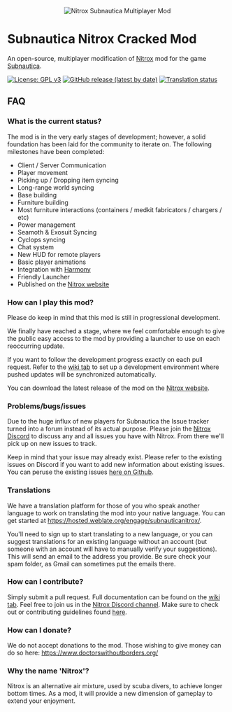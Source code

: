 <p align="center">
    <img src="https://i.imgur.com/ofnNX5z.gif" alt="Nitrox Subnautica Multiplayer Mod" />
</p>

# Subnautica Nitrox Cracked Mod
An open-source, multiplayer modification of <a href="https://nitrox.rux.gg">Nitrox</a> mod for the game  <a href="https://unknownworlds.com/subnautica/">Subnautica</a>.

[![License: GPL v3](https://img.shields.io/badge/License-GPLv3-blue.svg)](https://www.gnu.org/licenses/gpl-3.0)
[![GitHub release (latest by date)](https://img.shields.io/github/v/release/Papela/Nitrox-Cracked-Mod)](https://github.com/SubnauticaNitrox/Nitrox/releases)
[![Translation status](https://hosted.weblate.org/widgets/subnauticanitrox/-/svg-badge.svg)](https://hosted.weblate.org/engage/subnauticanitrox/)

## FAQ

### What is the current status?
The mod is in the very early stages of development; however, a solid foundation has been laid for the community to iterate on.
The following milestones have been completed:

* Client / Server Communication
* Player movement
* Picking up / Dropping item syncing
* Long-range world syncing
* Base building
* Furniture building
* Most furniture interactions (containers / medkit fabricators / chargers / etc)
* Power management
* Seamoth & Exosuit Syncing
* Cyclops syncing
* Chat system
* New HUD for remote players
* Basic player animations
* Integration with <a href="https://github.com/pardeike/Harmony">Harmony</a>
* Friendly Launcher
* Published on the <a href="https://nitrox.rux.gg">Nitrox website</a>

### How can I play this mod?
Please do keep in mind that this mod is still in progressional development. 

We finally have reached a stage, where we feel comfortable enough to give the public easy access to the mod by providing a launcher to use on each reoccurring update.

If you want to follow the development progress exactly on each pull request. Refer to the <a href="https://github.com/SubnauticaNitrox/Nitrox/wiki">wiki tab</a> to set up a development environment where pushed updates will be synchronized automatically.

You can download the latest release of the mod on the <a href="https://nitrox.rux.gg">Nitrox website</a>.

### Problems/bugs/issues
Due to the huge influx of new players for Subnautica the Issue tracker turned into a forum instead of its actual purpose. Please join the <a href="https://discord.gg/E8B4X9s">Nitrox Discord</a> to discuss any and all issues you have with Nitrox. From there we'll pick up on new issues to track.

Keep in mind that your issue may already exist. Please refer to the existing issues on Discord if you want to add new information about existing issues. You can peruse the existing issues <a href="https://github.com/SubnauticaNitrox/Nitrox/issues">here on Github</a>.

### Translations
We have a translation platform for those of you who speak another language to work on translating the mod into your native language. You can get started at https://hosted.weblate.org/engage/subnauticanitrox/.

You'll need to sign up to start translating to a new language, or you can suggest translations for an existing language without an account (but someone with an account will have to manually verify your suggestions). This will send an email to the address you provide. Be sure check your spam folder, as Gmail can sometimes put the emails there.


### How can I contribute?
Simply submit a pull request. Full documentation can be found on the <a href="https://github.com/SubnauticaNitrox/Nitrox/wiki">wiki tab</a>.  Feel free to join us in the <a href="https://discord.gg/E8B4X9s">Nitrox Discord channel</a>.  Make sure to check out or contributing guidelines found <a href="https://github.com/SubnauticaNitrox/Nitrox/blob/master/CONTRIBUTING.md">here</a>.

### How can I donate?
We do not accept donations to the mod.  Those wishing to give money can do so here: https://www.doctorswithoutborders.org/

### Why the name 'Nitrox'?
Nitrox is an alternative air mixture, used by scuba divers, to achieve longer bottom times. As a mod, it will provide a new dimension of gameplay to extend your enjoyment.

